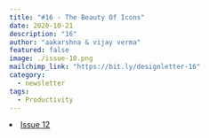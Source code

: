 ```yaml
---
title: "#16 - The Beauty Of Icons"
date: 2020-10-21
description: "16"
author: "aakarshna & vijay verma"
featured: false
image: ./issue-10.png
mailchimp_link: "https://bit.ly/designletter-16"
category:
  - newsletter
tags:
  - Productivity
---
```

<li><a href="https://bit.ly/designletter-16">Issue 12</a></li>
